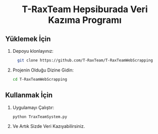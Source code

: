 <h1 align = 'Center'>T-RaxTeam Hepsiburada Veri Kazıma Programı</h1>

## Yüklemek İçin
1. Depoyu klonlayınız:
   ```sh
     git clone https://github.com/T-RaxTeam/T-RaxTeamWebScrapping
   ```
2. Projenin Olduğu Dizine Gidin:
   ```sh
   cd T-RaxTeamWebScrapping
   ```

## Kullanmak İçin
1. Uygulamayı Çalıştır:
   ```sh
   python TraxTeamSystem.py
   ```
2. Ve Artık Sizde Veri Kazıyabilirsiniz.
